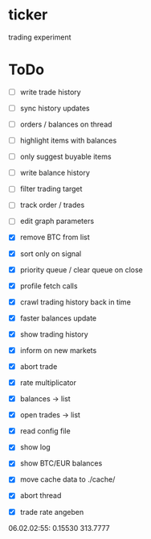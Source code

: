 # ticker
trading experiment


ToDo
====

- [ ] write trade history
- [ ] sync history updates
- [ ] orders / balances on thread
- [ ] highlight items with balances
- [ ] only suggest buyable items

- [ ] write balance history
- [ ] filter trading target
- [ ] track order / trades
- [ ] edit graph parameters

- [x] remove BTC from list
- [x] sort only on signal
- [x] priority queue / clear queue on close
- [x] profile fetch calls
- [x] crawl trading history back in time
- [x] faster balances update
- [x] show trading history
- [x] inform on new markets
- [x] abort trade
- [x] rate multiplicator
- [x] balances -> list
- [x] open trades -> list
- [x] read config file
- [x] show log
- [x] show BTC/EUR balances
- [x] move cache data to ./cache/
- [x] abort thread
- [x] trade rate angeben


06.02.02:55: 0.15530 313.7777